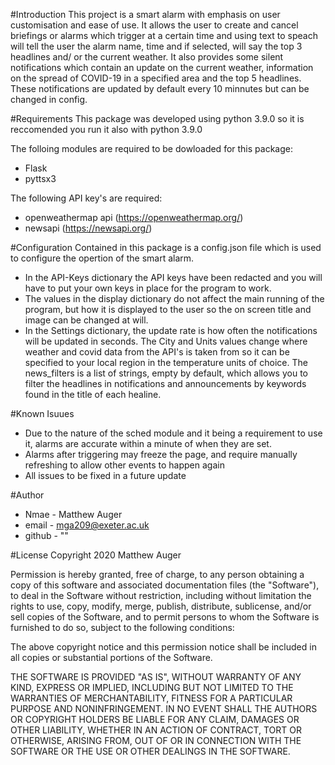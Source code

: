 #Introduction
This project is a smart alarm with emphasis on user customisation and ease of use. It allows the user to create and cancel briefings or alarms which trigger at a certain time and using text to speach will tell the user the alarm name, time and if selected, will say the top 3 headlines and/ or the current weather. It also provides some silent notifications which contain an update on the current weather, information on the spread of COVID-19 in a specified area and the top 5 headlines. These notifications are updated by default every 10 minnutes but can be changed in config.

#Requirements
This package was developed using python 3.9.0 so it is reccomended you run it also with python 3.9.0

The folloing modules are required to be dowloaded for this package:
* Flask
* pyttsx3

The following API key's are required:
* openweathermap api (https://openweathermap.org/)
* newsapi (https://newsapi.org/)

#Configuration
Contained in this package is a config.json file which is used to configure the opertion of the smart alarm. 
* In the API-Keys dictionary the API keys have been redacted and you will have to put your own keys in place for the program to work. 
* The values in the display dictionary do not affect the main running of the program, but how it is displayed to the user so the on screen title and image can be changed at will. 
* In the Settings dictionary, the update rate is how often the notifications will be updated in seconds. The City and Units values change where weather and covid data from the API's is taken from so it can be specified to your local region in the temperature units of choice. The news_filters is a list of strings, empty by default, which allows you to filter the headlines in notifications and announcements by keywords found in the title of each healine.

#Known Isuues
* Due to the nature of the sched module and it being a requirement to use it, alarms are accurate within a minute of when they are set.
* Alarms after triggering may freeze the page, and require manually refreshing to allow other events to happen again
* All issues to be fixed in a future update

#Author
* Nmae - Matthew Auger
* email - mga209@exeter.ac.uk
* github - ""

#License
Copyright 2020 Matthew Auger

Permission is hereby granted, free of charge, to any person obtaining a copy of this software and associated documentation files (the "Software"), to deal in the Software without restriction, including without limitation the rights to use, copy, modify, merge, publish, distribute, sublicense, and/or sell copies of the Software, and to permit persons to whom the Software is furnished to do so, subject to the following conditions:

The above copyright notice and this permission notice shall be included in all copies or substantial portions of the Software.

THE SOFTWARE IS PROVIDED "AS IS", WITHOUT WARRANTY OF ANY KIND, EXPRESS OR IMPLIED, INCLUDING BUT NOT LIMITED TO THE WARRANTIES OF MERCHANTABILITY, FITNESS FOR A PARTICULAR PURPOSE AND NONINFRINGEMENT. IN NO EVENT SHALL THE AUTHORS OR COPYRIGHT HOLDERS BE LIABLE FOR ANY CLAIM, DAMAGES OR OTHER LIABILITY, WHETHER IN AN ACTION OF CONTRACT, TORT OR OTHERWISE, ARISING FROM, OUT OF OR IN CONNECTION WITH THE SOFTWARE OR THE USE OR OTHER DEALINGS IN THE SOFTWARE.

